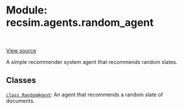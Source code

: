 <div itemscope itemtype="http://developers.google.com/ReferenceObject">
<meta itemprop="name" content="recsim.agents.random_agent" />
<meta itemprop="path" content="Stable" />
</div>

# Module: recsim.agents.random_agent

<table class="tfo-notebook-buttons tfo-api" align="left">
</table>

<a target="_blank" href="https://github.com/google-research/recsim/tree/master/recsim/agents/random_agent.py">View
source</a>

A simple recommender system agent that recommends random slates.

<!-- Placeholder for "Used in" -->

## Classes

[`class RandomAgent`](../../recsim/agents/random_agent/RandomAgent.md): An agent
that recommends a random slate of documents.
